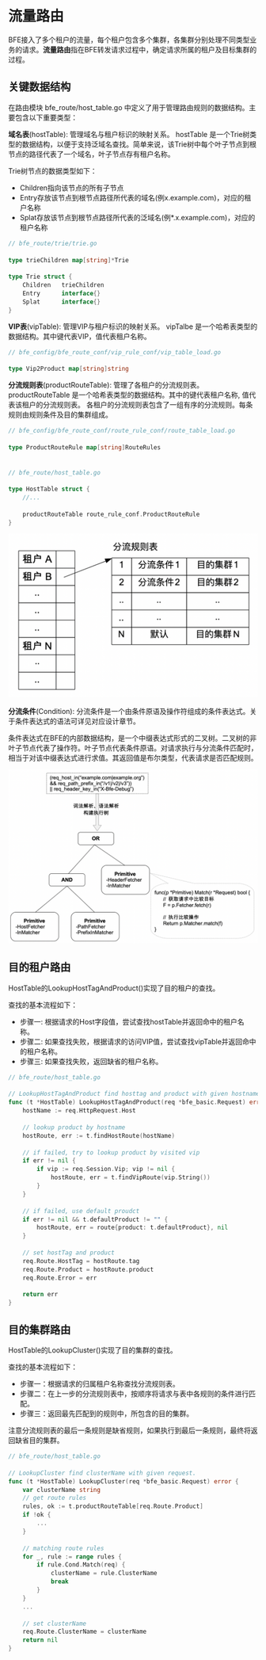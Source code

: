 # 流量路由

BFE接入了多个租户的流量，每个租户包含多个集群，各集群分别处理不同类型业务的请求。**流量路由**指在BFE转发请求过程中，确定请求所属的租户及目标集群的过程。


## 关键数据结构

在路由模块 bfe_route/host_table.go 中定义了用于管理路由规则的数据结构。主要包含以下重要类型：

**域名表**(hostTable): 管理域名与租户标识的映射关系。
hostTable 是一个Trie树类型的数据结构，以便于支持泛域名查找。简单来说，该Trie树中每个叶子节点到根节点的路径代表了一个域名，叶子节点存有租户名称。

Trie树节点的数据类型如下：

- Children指向该节点的所有子节点
- Entry存放该节点到根节点路径所代表的域名(例x.example.com)，对应的租户名称
- Splat存放该节点到根节点路径所代表的泛域名(例*.x.example.com)，对应的租户名称

```go
// bfe_route/trie/trie.go 

type trieChildren map[string]*Trie

type Trie struct {
	Children   trieChildren 
	Entry      interface{}
	Splat      interface{}
}
```

**VIP表**(vipTable): 管理VIP与租户标识的映射关系。
vipTalbe 是一个哈希表类型的数据结构。其中键代表VIP，值代表租户名称。

```go
// bfe_config/bfe_route_conf/vip_rule_conf/vip_table_load.go

type Vip2Product map[string]string
```

**分流规则表**(productRouteTable): 管理了各租户的分流规则表。
productRouteTable 是一个哈希表类型的数据结构。其中的键代表租户名称, 值代表该租户的分流规则表。
各租户的分流规则表包含了一组有序的分流规则。每条规则由规则条件及目的集群组成。

```go
// bfe_config/bfe_route_conf/route_rule_conf/route_table_load.go

type ProductRouteRule map[string]RouteRules


// bfe_route/host_table.go

type HostTable struct {
	//...
	
	productRouteTable route_rule_conf.ProductRouteRule
}

```

![product route table](product_route_table.png)

**分流条件**(Condition): 分流条件是一个由条件原语及操作符组成的条件表达式。关于条件表达式的语法可详见对应设计章节。

条件表达式在BFE的内部数据结构，是一个中缀表达式形式的二叉树。二叉树的非叶子节点代表了操作符。叶子节点代表条件原语。对请求执行与分流条件匹配时，相当于对该中缀表达式进行求值。其返回值是布尔类型，代表请求是否匹配规则。

![condition expression](cond_expr.png)



## 目的租户路由

HostTable的LookupHostTagAndProduct()实现了目的租户的查找。

查找的基本流程如下：

- 步骤一: 根据请求的Host字段值，尝试查找hostTable并返回命中的租户名称。
- 步骤二: 如果查找失败，根据请求的访问VIP值，尝试查找vipTable并返回命中的租户名称。
- 步骤三: 如果查找失败，返回缺省的租户名称。

```go
// bfe_route/host_table.go

// LookupHostTagAndProduct find hosttag and product with given hostname.
func (t *HostTable) LookupHostTagAndProduct(req *bfe_basic.Request) error {
    hostName := req.HttpRequest.Host

    // lookup product by hostname
    hostRoute, err := t.findHostRoute(hostName)

    // if failed, try to lookup product by visited vip
    if err != nil {
        if vip := req.Session.Vip; vip != nil {
            hostRoute, err = t.findVipRoute(vip.String())
        }
    }

    // if failed, use default proudct
    if err != nil && t.defaultProduct != "" {
        hostRoute, err = route{product: t.defaultProduct}, nil
    }

    // set hostTag and product
    req.Route.HostTag = hostRoute.tag
    req.Route.Product = hostRoute.product
    req.Route.Error = err

    return err
}
```

## 目的集群路由

HostTable的LookupCluster()实现了目的集群的查找。

查找的基本流程如下：

- 步骤一：根据请求的归属租户名称查找分流规则表。
- 步骤二：在上一步的分流规则表中，按顺序将请求与表中各规则的条件进行匹配。
- 步骤三：返回最先匹配到的规则中，所包含的目的集群。

注意分流规则表的最后一条规则是缺省规则，如果执行到最后一条规则，最终将返回缺省目的集群。

```go
// bfe_route/host_table.go

// LookupCluster find clusterName with given request.
func (t *HostTable) LookupCluster(req *bfe_basic.Request) error {
    var clusterName string
    // get route rules
    rules, ok := t.productRouteTable[req.Route.Product]
    if !ok {
        ...
    }

    // matching route rules
    for _, rule := range rules {
        if rule.Cond.Match(req) {
            clusterName = rule.ClusterName
            break
        }
    }
    ...

    // set clusterName
    req.Route.ClusterName = clusterName
    return nil
}
```

